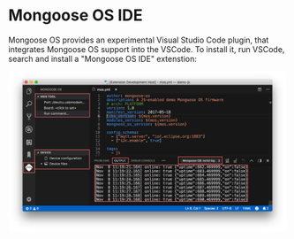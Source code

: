 # Mongoose OS IDE

Mongoose OS provides an experimental Visual Studio Code plugin,
that integrates Mongoose OS support into the VSCode.
To install it, run VSCode, search and install a "Mongoose OS IDE" extenstion:

![](images/ide.png)

